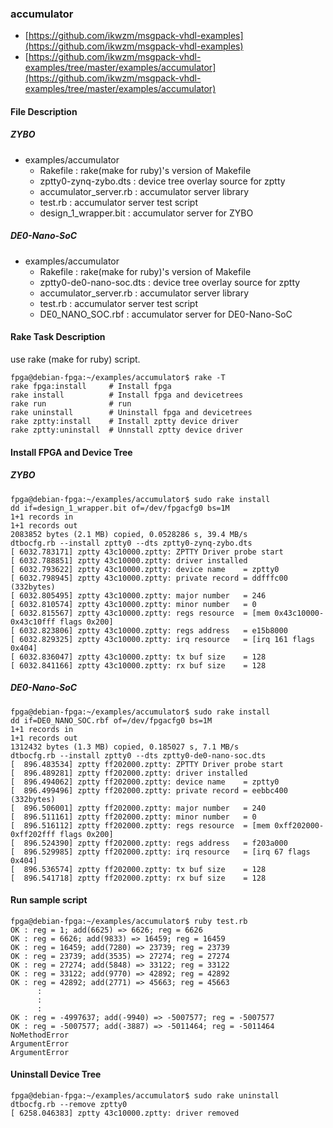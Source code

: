 ### accumulator

- [https://github.com/ikwzm/msgpack-vhdl-examples](https://github.com/ikwzm/msgpack-vhdl-examples)
- [https://github.com/ikwzm/msgpack-vhdl-examples/tree/master/examples/accumulator](https://github.com/ikwzm/msgpack-vhdl-examples/tree/master/examples/accumulator)

#### File Description

##### ZYBO

 * examples/accumulator
   + Rakefile                : rake(make for ruby)'s version of Makefile
   + zptty0-zynq-zybo.dts    : device tree overlay source for zptty
   + accumulator_server.rb   : accumulator server library
   + test.rb                 : accumulator server test script
   + design_1_wrapper.bit    : accumulator server for ZYBO

##### DE0-Nano-SoC

 * examples/accumulator
   + Rakefile                : rake(make for ruby)'s version of Makefile
   + zptty0-de0-nano-soc.dts : device tree overlay source for zptty
   + accumulator_server.rb   : accumulator server library
   + test.rb                 : accumulator server test script
   + DE0_NANO_SOC.rbf        : accumulator server for DE0-Nano-SoC

#### Rake Task Description

use rake (make for ruby) script.

```
fpga@debian-fpga:~/examples/accumulator$ rake -T
rake fpga:install     # Install fpga
rake install          # Install fpga and devicetrees
rake run              # run
rake uninstall        # Uninstall fpga and devicetrees
rake zptty:install    # Install zptty device driver
rake zptty:uninstall  # Unnstall zptty device driver
```

#### Install FPGA and Device Tree

##### ZYBO

```
fpga@debian-fpga:~/examples/accumulator$ sudo rake install
dd if=design_1_wrapper.bit of=/dev/fpgacfg0 bs=1M
1+1 records in
1+1 records out
2083852 bytes (2.1 MB) copied, 0.0528286 s, 39.4 MB/s
dtbocfg.rb --install zptty0 --dts zptty0-zynq-zybo.dts
[ 6032.783171] zptty 43c10000.zptty: ZPTTY Driver probe start
[ 6032.788851] zptty 43c10000.zptty: driver installed
[ 6032.793622] zptty 43c10000.zptty: device name    = zptty0
[ 6032.798945] zptty 43c10000.zptty: private record = ddfffc00 (332bytes)
[ 6032.805495] zptty 43c10000.zptty: major number   = 246
[ 6032.810574] zptty 43c10000.zptty: minor number   = 0
[ 6032.815567] zptty 43c10000.zptty: regs resource  = [mem 0x43c10000-0x43c10fff flags 0x200]
[ 6032.823806] zptty 43c10000.zptty: regs address   = e15b8000
[ 6032.829325] zptty 43c10000.zptty: irq resource   = [irq 161 flags 0x404]
[ 6032.836047] zptty 43c10000.zptty: tx buf size    = 128
[ 6032.841166] zptty 43c10000.zptty: rx buf size    = 128
```

##### DE0-Nano-SoC

```
fpga@debian-fpga:~/examples/accumulator$ sudo rake install
dd if=DE0_NANO_SOC.rbf of=/dev/fpgacfg0 bs=1M
1+1 records in
1+1 records out
1312432 bytes (1.3 MB) copied, 0.185027 s, 7.1 MB/s
dtbocfg.rb --install zptty0 --dts zptty0-de0-nano-soc.dts
[  896.483534] zptty ff202000.zptty: ZPTTY Driver probe start
[  896.489281] zptty ff202000.zptty: driver installed
[  896.494062] zptty ff202000.zptty: device name    = zptty0
[  896.499496] zptty ff202000.zptty: private record = eebbc400 (332bytes)
[  896.506001] zptty ff202000.zptty: major number   = 240
[  896.511161] zptty ff202000.zptty: minor number   = 0
[  896.516112] zptty ff202000.zptty: regs resource  = [mem 0xff202000-0xff202fff flags 0x200]
[  896.524390] zptty ff202000.zptty: regs address   = f203a000
[  896.529985] zptty ff202000.zptty: irq resource   = [irq 67 flags 0x404]
[  896.536574] zptty ff202000.zptty: tx buf size    = 128
[  896.541718] zptty ff202000.zptty: rx buf size    = 128
```

#### Run sample script

```
fpga@debian-fpga:~/examples/accumulator$ ruby test.rb
OK : reg = 1; add(6625) => 6626; reg = 6626
OK : reg = 6626; add(9833) => 16459; reg = 16459
OK : reg = 16459; add(7280) => 23739; reg = 23739
OK : reg = 23739; add(3535) => 27274; reg = 27274
OK : reg = 27274; add(5848) => 33122; reg = 33122
OK : reg = 33122; add(9770) => 42892; reg = 42892
OK : reg = 42892; add(2771) => 45663; reg = 45663
      :
      :
      :
OK : reg = -4997637; add(-9940) => -5007577; reg = -5007577
OK : reg = -5007577; add(-3887) => -5011464; reg = -5011464
NoMethodError
ArgumentError
ArgumentError
```

#### Uninstall Device Tree

```
fpga@debian-fpga:~/examples/accumulator$ sudo rake uninstall
dtbocfg.rb --remove zptty0
[ 6258.046383] zptty 43c10000.zptty: driver removed
```

